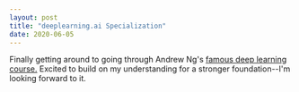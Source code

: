 ```yaml
---
layout: post
title: "deeplearning.ai Specialization"
date: 2020-06-05
---
```


Finally getting around to going through Andrew Ng's [famous deep learning course.](https://www.coursera.org/specializations/deep-learning) Excited to build on my understanding for a stronger foundation--I'm looking forward to it.  
